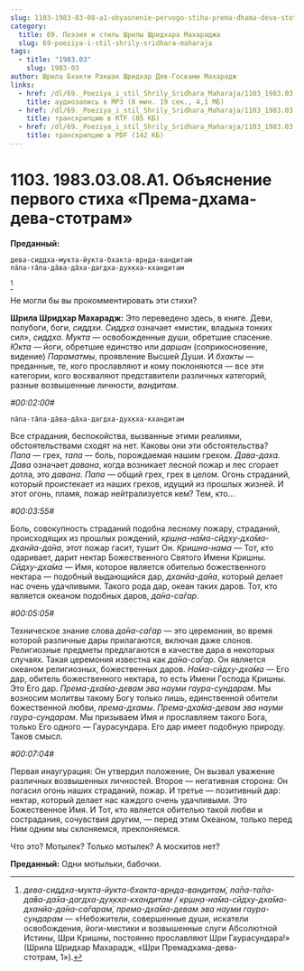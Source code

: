 ```yaml
---
slug: 1103-1983-03-08-a1-obyasnenie-pervogo-stiha-prema-dhama-deva-stotram
category:
  title: 69. Поэзия и стиль Шрилы Шридхара Махараджа
  slug: 69-poeziya-i-stil-shrily-sridhara-maharaja
tags:
  - title: "1983.03"
    slug: 1983-03
author: Шрила Бхакти Ракшак Шридхар Дев-Госвами Махарадж
links:
  - href: /dl/69._Poeziya_i_stil_Shrily_Sridhara_Maharaja/1103_1983.03.08.A1_SridharMj_Obyasneniye_pervogo_stiha_Prema-dhama-deva-stotram.mp3
    title: аудиозапись в MP3 (8 мин. 19 сек., 4,1 МБ)
  - href: /dl/69._Poeziya_i_stil_Shrily_Sridhara_Maharaja/1103_1983.03.08.A1_SridharMj_Obyasneniye_pervogo_stiha_Prema-dhama-deva-stotram.rtf
    title: транскрипцию в RTF (85 КБ)
  - href: /dl/69._Poeziya_i_stil_Shrily_Sridhara_Maharaja/1103_1983.03.08.A1_SridharMj_Obyasneniye_pervogo_stiha_Prema-dhama-deva-stotram.pdf
    title: транскрипцию в PDF (142 КБ)
---
```


# 1103. 1983.03.08.A1. Объяснение первого стиха «Према-дхама-дева-стотрам»

**Преданный:**

    дева-сиддха-мукта-йукта-бхакта-вр̣нда-вандитам̇
    па̄па-та̄па-да̄ва-да̄ха-дагдха-дух̣кха-кхан̣дитам
[^_ftn1]

Не могли бы вы прокомментировать эти стихи?

**Шрила Шридхар Махарадж:** Это переведено здесь, в книге. Деви, полубоги, боги, *сиддхи*. *Сиддха* означает «мистик, владыка тонких сил», *сиддха*. *Мукта* — освобожденные души, обретшие спасение. *Юкта* — йоги, обретшие единство или *даршан* (соприкосновение, видение) *Параматмы*, проявление Высшей Души. И *бхакты* — преданные, те, кого прославляют и кому поклоняются — все эти категории, кого восхваляют представители различных категорий, разные возвышенные личности, *вандитам*.

*#00:02:00#*

    па̄па-та̄па-да̄ва-да̄ха-дагдха-дух̣кха-кхан̣дитам

Все страдания, беспокойства, вызванные этими реалиями, обстоятельствами сходят на нет. Каковы они эти обстоятельства? *Папа* — грех, *тапа* — боль, порождаемая нашим грехом. *Дава-даха*. *Дава* означает *давана*, когда возникает лесной пожар и лес сгорает дотла, это *давана*. *Папа* — общий грех, грех в целом. Огонь страданий, который проистекает из наших грехов, идущий из прошлых жизней. И этот огонь, пламя, пожар нейтрализуется кем? Тем, кто…

*#00:03:55#*

Боль, совокупность страданий подобна лесному пожару, страданий, происходящих из прошлых рождений, *кр̣ш̣н̣а-на̄ма-сӣдху-дха̄ма-дханйа-да̄на*, этот пожар гасит, тушит Он. *Кришна-нама* — Тот, кто одаривает, дарит нектар Божественного Святого Имени Кришны. *Сӣдху-дха̄ма* — Имя, которое является обителью божественного нектара — подобный выдающийся дар, *дханйа-да̄на*, который делает нас очень удачливыми. Такого рода дар, океан таких даров. Тот, кто является океаном подобных даров, *да̄на-са̄гар*.

*#00:05:05#*

Техническое знание слова *да̄на-са̄гар* — это церемония, во время которой различные дары прилагаются, включая даже слонов. Религиозные предметы предлагаются в качестве дара в некоторых случаях. Такая церемония известна как *да̄на-са̄гар*. Он является океаном религиозных, божественных даров. *На̄ма-сӣдху-дха̄ма* — Его дар, обитель божественного нектара, то есть Имени Господа Кришны. Это Его дар. *Према-дха̄ма-девам эва науми гаура-сундарам*. Мы возносим молитвы такому Богу только лишь, единственной обители божественной любви, *према-дхамы*. *Према-дха̄ма-девам эва науми гаура-сундарам*. Мы призываем Имя и прославляем такого Бога, только Его одного — Гаурасундара. Его дар имеет подобную природу. Таков смысл.

*#00:07:04#*

Первая инаугурация: Он утвердил положение, Он вызвал уважение различных возвышенных личностей. Второе — негативная сторона: Он погасил огонь наших страданий, пожар. И третье — позитивный дар: нектар, который делает нас каждого очень удачливыми. Это Божественное Имя. И Тот, кто является обителью такой любви и сострадания, сочувствия другим, — перед этим Океаном, только перед Ним одним мы склоняемся, преклоняемся.

Что это? Мотылек? Только мотылек? А москитов нет?

**Преданный:** Одни мотыльки, бабочки.



[^_ftn1]: *дева-сиддха-мукта-йукта-бхакта-вр̣нда-вандитам̇, па̄па-та̄па-да̄ва-да̄ха-дагдха-дух̣кха-кхан̣дитам / кр̣ш̣н̣а-на̄ма-сӣдху-дха̄ма-дханйа-да̄на-са̄гарам̇, према-дха̄ма-девам эва науми гаура-сундарам* — «Небожители, совершенные души, искатели освобождения, йоги-мистики и возвышенные слуги Абсолютной Истины, Шри Кришны, постоянно прославляют Шри Гаурасундара!» (Шрила Шридхар Махарадж, «Шри Премадхама-дева-стотрам, 1»).


